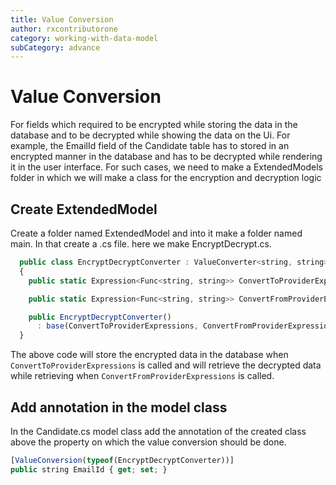 ```yaml
---
title: Value Conversion
author: rxcontributorone
category: working-with-data-model
subCategory: advance
---
```


# Value Conversion
For fields which required to be encrypted while storing the data in the database and to be decrypted while showing the data on the Ui. For example, the EmailId field of the Candidate table has to stored in an encrypted manner in the database and has to be decrypted while rendering it in the user interface. For such cases, we need to make a ExtendedModels folder in which we will make a class for the encryption and decryption logic

## Create ExtendedModel
Create a folder named ExtendedModel and into it make a folder named main. In that create a .cs file. here we make EncryptDecrypt.cs.  

```js
  public class EncryptDecryptConverter : ValueConverter<string, string>
  {
    public static Expression<Func<string, string>> ConvertToProviderExpressions => (v) => //Encryption logic;

    public static Expression<Func<string, string>> ConvertFromProviderExpressions => (v) => // Decryption logic;

    public EncryptDecryptConverter()
      : base(ConvertToProviderExpressions, ConvertFromProviderExpressions) { }
  }
```

The above code will store the encrypted data in the database when `ConvertToProviderExpressions` is called and will retrieve the decrypted data while retrieving when `ConvertFromProviderExpressions` is called.

## Add annotation in the model class
In the Candidate.cs model class add the annotation of the created class above the property on which the value conversion should be done.

```js
[ValueConversion(typeof(EncryptDecryptConverter))]
public string EmailId { get; set; }
```